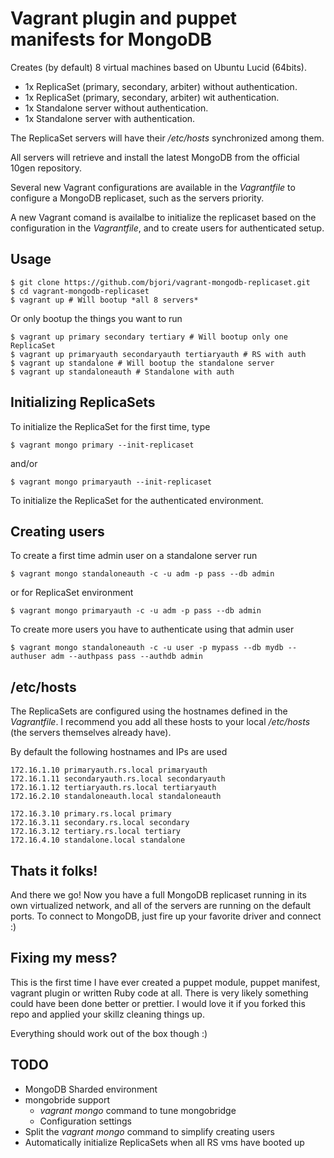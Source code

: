 Vagrant plugin and puppet manifests for MongoDB
===============================================

Creates (by default) 8 virtual machines based on Ubuntu Lucid (64bits).

* 1x ReplicaSet (primary, secondary, arbiter) without authentication.
* 1x ReplicaSet (primary, secondary, arbiter) wit authentication.
* 1x Standalone server without authentication.
* 1x Standalone server with authentication.

The ReplicaSet servers will have their _/etc/hosts_ synchronized among them.

All servers will retrieve and install the latest MongoDB from the official 10gen repository.

Several new Vagrant configurations are available in the _Vagrantfile_
to configure a MongoDB replicaset, such as the servers priority.

A new Vagrant comand is availalbe to initialize the replicaset based on
the configuration in the _Vagrantfile_, and to create users for authenticated setup.


Usage
-----
    $ git clone https://github.com/bjori/vagrant-mongodb-replicaset.git
    $ cd vagrant-mongodb-replicaset
    $ vagrant up # Will bootup *all 8 servers*

Or only bootup the things you want to run

    $ vagrant up primary secondary tertiary # Will bootup only one ReplicaSet
    $ vagrant up primaryauth secondaryauth tertiaryauth # RS with auth
    $ vagrant up standalone # Will bootup the standalone server
    $ vagrant up standaloneauth # Standalone with auth

Initializing ReplicaSets
------------------------
To initialize the ReplicaSet for the first time, type

    $ vagrant mongo primary --init-replicaset

and/or

    $ vagrant mongo primaryauth --init-replicaset

To initialize the ReplicaSet for the authenticated environment.

Creating users
--------------

To create a first time admin user on a standalone server run

    $ vagrant mongo standaloneauth -c -u adm -p pass --db admin

or for ReplicaSet environment

    $ vagrant mongo primaryauth -c -u adm -p pass --db admin

To create more users you have to authenticate using that admin user

    $ vagrant mongo standaloneauth -c -u user -p mypass --db mydb --authuser adm --authpass pass --authdb admin


/etc/hosts
----------

The ReplicaSets are configured using the hostnames defined in the _Vagrantfile_.
I recommend you add all these hosts to your local _/etc/hosts_ (the servers themselves already have).

By default the following hostnames and IPs are used

    172.16.1.10 primaryauth.rs.local primaryauth
    172.16.1.11 secondaryauth.rs.local secondaryauth
    172.16.1.12 tertiaryauth.rs.local tertiaryauth
    172.16.2.10 standaloneauth.local standaloneauth

    172.16.3.10 primary.rs.local primary
    172.16.3.11 secondary.rs.local secondary
    172.16.3.12 tertiary.rs.local tertiary
    172.16.4.10 standalone.local standalone


Thats it folks!
---------------
And there we go!
Now you have a full MongoDB replicaset running in its own virtualized network,
and all of the servers are running on the default ports.
To connect to MongoDB, just fire up your favorite driver and connect :)


Fixing my mess?
---------------
This is the first time I have ever created a puppet module, puppet manifest, vagrant plugin
or written Ruby code at all.
There is very likely something could have been done better or prettier.
I would love it if you forked this repo and applied your skillz cleaning things up.

Everything should work out of the box though :)

TODO
----
* MongoDB Sharded environment
* mongobride support
  * _vagrant mongo_ command to tune mongobridge
  * Configuration settings
* Split the _vagrant mongo_ command to simplify creating users
* Automatically initialize ReplicaSets when all RS vms have booted up


